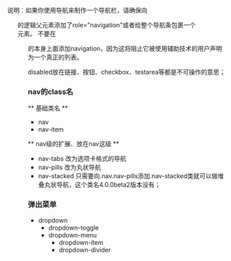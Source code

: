 说明：如果你使用导航来制作一个导航栏，请确保向<ul>的逻辑父元素添加了role="navigation"或者给整个导航条包裹一个<nav>元素。
不要在<ul>的本身上面添加navigation，因为这将阻止它被使用辅助技术的用户声明为一个真正的列表。

disabled放在链接、按钮、checkbox、testarea等都是不可操作的意思；

### nav的class名

** 基础类名 **
- nav
- nav-item

** nav级的扩展、放在nav这级 **
- nav-tabs 		改为选项卡格式的导航
- nav-pills		改为丸状导航
- nav-stacked	只需要向.nav.nav-pills添加.nav-stacked类就可以做堆叠丸状导航，这个类名4.0.0beta2版本没有；










### 弹出菜单

- dropdown
	- dropdown-toggle
	- dropdown-menu
		- dropdown-item
		- dropdown-divider